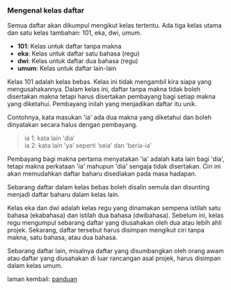 ---
---

### Mengenal kelas daftar

Semua daftar akan dikumpul mengikut kelas tertentu. Ada tiga
kelas utama dan satu kelas tambahan: 101, eka, dwi, umum.

- **101**: Kelas untuk daftar tanpa makna  
- **eka**: Kelas untuk daftar satu bahasa (regu)  
- **dwi**: Kelas untuk daftar dua bahasa (regu)  
- **umum**: Kelas untuk daftar lain-lain  

Kelas 101 adalah kelas bebas. Kelas ini tidak mengambil kira
siapa yang mengusahakannya. Dalam kelas ini, daftar tanpa
makna tidak boleh disertakan makna tetapi harus disertakan
pembayang bagi setiap makna yang diketahui. Pembayang inilah
yang menjadikan daftar itu unik.

Contohnya, kata masukan 'ia' ada dua makna yang diketahui
dan boleh dinyatakan secara halus dengan pembayang.

> ia 1: kata lain 'dia’  
> ia 2: kata lain 'ya’ seperti ‘seia’ dan ‘beria-ia’  

Pembayang bagi makna pertama menyatakan 'ia' adalah kata
lain bagi 'dia', tetapi makna perkataan 'ia' mahupun 'dia'
sengaja tidak disertakan. Ciri ini akan memudahkan daftar
baharu disediakan pada masa hadapan.

Sebarang daftar dalam kelas bebas boleh disalin semula dan
disunting menjadi daftar baharu dalam kelas lain.

Kelas eka dan dwi adalah kelas regu yang dinamakan sempena
istilah satu bahasa (ekabahasa) dan istilah dua bahasa
(dwibahasa). Sebelum ini, kelas regu mengumpul sebarang
daftar yang diusahakan oleh dua atau lebih ahli projek.
Sekarang, daftar tersebut harus disimpan mengikut ciri tanpa
makna, satu bahasa, atau dua bahasa.

Sebarang daftar lain, misalnya daftar yang disumbangkan oleh
orang awam atau daftar yang diusahakan di luar rancangan
asal projek, harus disimpan dalam kelas umum.

laman kembali: [panduan][0]

  [0]: ../index.md
